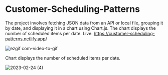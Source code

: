# Customer-Scheduling-Patterns
The project involves fetching JSON data from an API or local file, grouping it by date, and displaying it in a chart using Chart.js. The chart displays the number of scheduled items per date. 
Live: https://customer-scheduling-patterns.netlify.app/

![ezgif com-video-to-gif](https://user-images.githubusercontent.com/85068589/221114983-3fcce241-6317-45ae-960f-6e596bce6fb2.gif)


 Chart displays the number of scheduled items per date. 
 
![2023-02-24 (4)](https://user-images.githubusercontent.com/85068589/221115648-bbc1dd37-14f2-4f72-a47b-05af2e425aeb.png)
